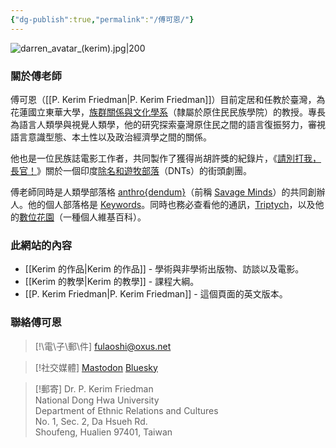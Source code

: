 ```yaml
---
{"dg-publish":true,"permalink":"/傅可恩/"}
---
```


![darren_avatar_(kerim).jpg|200](/img/user/_media/darren_avatar_(kerim).jpg)

### 關於傅老師
傅可恩（[[P. Kerim Friedman\|P. Kerim Friedman]]）目前定居和任教於臺灣，為花蓮國立東華大學，[族群關係與文化學系](https://rc025.ndhu.edu.tw/?Lang=en)（隸屬於原住民民族學院）的教授。專長為語言人類學與視覺人類學，他的研究探索臺灣原住民之間的語言復振努力，審視語言意識型態、本土性以及政治經濟學之間的關係。

他也是一位民族誌電影工作者，共同製作了獲得尚胡許獎的紀錄片，《[請別打我，長官！](https://pleasedontbeatmesir.fournineandahalf.com/)》關於一個印度[除名和遊牧部落](https://en.wikipedia.org/wiki/Denotified_Tribes)（DNTs）的街頭劇團。

傅老師同時是人類學部落格 [anthro{dendum}](https://anthrodendum.org/)（前稱 [Savage Minds](https://savageminds.org/)）的共同創辦人。他的個人部落格是 [Keywords](https://keywords.oxus.net/)。同時也務必查看他的通訊，[Triptych](https://triptych.oxus.net)，以及他的[數位花園](https:://garden.oxus.net)（一種個人維基百科）。

### 此網站的內容
- [[Kerim 的作品\|Kerim 的作品]] - 學術與非學術出版物、訪談以及電影。
- [[Kerim 的教學\|Kerim 的教學]] - 課程大綱。
- [[P. Kerim Friedman\|P. Kerim Friedman]] - 這個頁面的英文版本。

### 聯絡傅可恩
>[!\電\子\郵\件]
>fulaoshi@oxus.net

 >[!社交媒體]
 >[Mastodon](https://zirk.us/@kerim)
 >[Bluesky](https://bsky.app/profile/kerim.oxus.net)

>[!郵寄]
>Dr. P. Kerim Friedman  
>National Dong Hwa University  
>Department of Ethnic Relations and Cultures  
>No. 1, Sec. 2, Da Hsueh Rd.  
>Shoufeng, Hualien 97401, Taiwan  